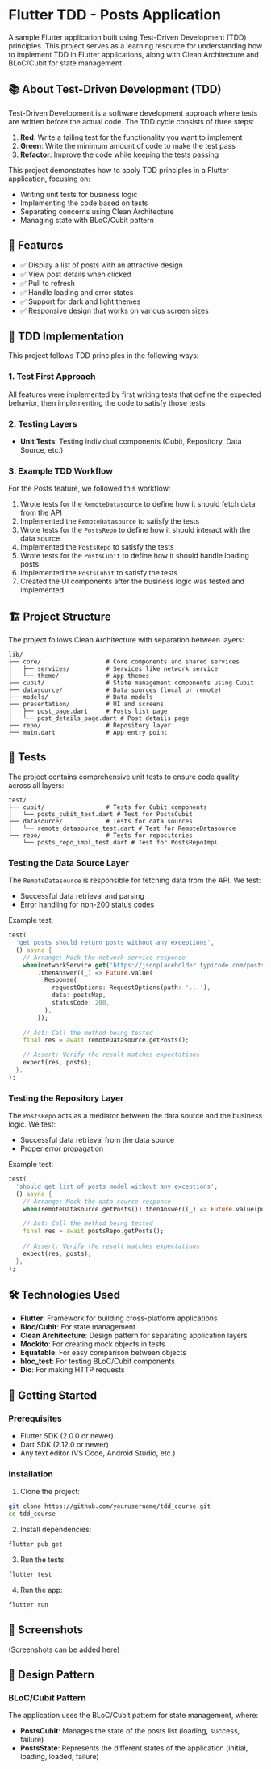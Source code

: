 # Flutter TDD - Posts Application

A sample Flutter application built using Test-Driven Development (TDD) principles. This project serves as a learning resource for understanding how to implement TDD in Flutter applications, along with Clean Architecture and BLoC/Cubit for state management.

## 📚 About Test-Driven Development (TDD)

Test-Driven Development is a software development approach where tests are written before the actual code. The TDD cycle consists of three steps:

1. **Red**: Write a failing test for the functionality you want to implement
2. **Green**: Write the minimum amount of code to make the test pass
3. **Refactor**: Improve the code while keeping the tests passing

This project demonstrates how to apply TDD principles in a Flutter application, focusing on:
- Writing unit tests for business logic
- Implementing the code based on tests
- Separating concerns using Clean Architecture
- Managing state with BLoC/Cubit pattern

## 🌟 Features

- ✅ Display a list of posts with an attractive design
- ✅ View post details when clicked
- ✅ Pull to refresh
- ✅ Handle loading and error states
- ✅ Support for dark and light themes
- ✅ Responsive design that works on various screen sizes

## 🧪 TDD Implementation

This project follows TDD principles in the following ways:

### 1. Test First Approach
All features were implemented by first writing tests that define the expected behavior, then implementing the code to satisfy those tests.

### 2. Testing Layers
- **Unit Tests**: Testing individual components (Cubit, Repository, Data Source, etc.)

### 3. Example TDD Workflow

For the Posts feature, we followed this workflow:
1. Wrote tests for the `RemoteDatasource` to define how it should fetch data from the API
2. Implemented the `RemoteDatasource` to satisfy the tests
3. Wrote tests for the `PostsRepo` to define how it should interact with the data source
4. Implemented the `PostsRepo` to satisfy the tests
5. Wrote tests for the `PostsCubit` to define how it should handle loading posts
6. Implemented the `PostsCubit` to satisfy the tests
7. Created the UI components after the business logic was tested and implemented

## 🏗️ Project Structure

The project follows Clean Architecture with separation between layers:

```
lib/
├── core/                  # Core components and shared services
│   ├── services/          # Services like network service
│   └── theme/             # App themes
├── cubit/                 # State management components using Cubit
├── datasource/            # Data sources (local or remote)
├── models/                # Data models
├── presentation/          # UI and screens
│   ├── post_page.dart     # Posts list page
│   └── post_details_page.dart # Post details page
├── repo/                  # Repository layer
└── main.dart              # App entry point
```

## 🧪 Tests

The project contains comprehensive unit tests to ensure code quality across all layers:

```
test/
├── cubit/                 # Tests for Cubit components
│   └── posts_cubit_test.dart # Test for PostsCubit
├── datasource/            # Tests for data sources
│   └── remote_datasource_test.dart # Test for RemoteDatasource
└── repo/                  # Tests for repositories
    └── posts_repo_impl_test.dart # Test for PostsRepoImpl
```

### Testing the Data Source Layer

The `RemoteDatasource` is responsible for fetching data from the API. We test:
- Successful data retrieval and parsing
- Error handling for non-200 status codes

Example test:
```dart
test(
  'get posts should return posts without any exceptions',
  () async {
    // Arrange: Mock the network service response
    when(networkService.get('https://jsonplaceholder.typicode.com/posts'))
        .thenAnswer((_) => Future.value(
          Response(
            requestOptions: RequestOptions(path: '...'),
            data: postsMap,
            statusCode: 200,
          ),
        ));
    
    // Act: Call the method being tested
    final res = await remoteDatasource.getPosts();

    // Assert: Verify the result matches expectations
    expect(res, posts);
  },
);
```

### Testing the Repository Layer

The `PostsRepo` acts as a mediator between the data source and the business logic. We test:
- Successful data retrieval from the data source
- Proper error propagation

Example test:
```dart
test(
  'should get list of posts model without any exceptions',
  () async {
    // Arrange: Mock the data source response
    when(remoteDatasource.getPosts()).thenAnswer((_) => Future.value(posts));

    // Act: Call the method being tested
    final res = await postsRepo.getPosts();
    
    // Assert: Verify the result matches expectations
    expect(res, posts);
  },
);
```

## 🛠️ Technologies Used

- **Flutter**: Framework for building cross-platform applications
- **Bloc/Cubit**: For state management
- **Clean Architecture**: Design pattern for separating application layers
- **Mockito**: For creating mock objects in tests
- **Equatable**: For easy comparison between objects
- **bloc_test**: For testing BLoC/Cubit components
- **Dio**: For making HTTP requests

## 🚀 Getting Started

### Prerequisites

- Flutter SDK (2.0.0 or newer)
- Dart SDK (2.12.0 or newer)
- Any text editor (VS Code, Android Studio, etc.)

### Installation

1. Clone the project:
```bash
git clone https://github.com/yourusername/tdd_course.git
cd tdd_course
```

2. Install dependencies:
```bash
flutter pub get
```

3. Run the tests:
```bash
flutter test
```

4. Run the app:
```bash
flutter run
```

## 📱 Screenshots

(Screenshots can be added here)

## 🧩 Design Pattern

### BLoC/Cubit Pattern

The application uses the BLoC/Cubit pattern for state management, where:

- **PostsCubit**: Manages the state of the posts list (loading, success, failure)
- **PostsState**: Represents the different states of the application (initial, loading, loaded, failure)
 
